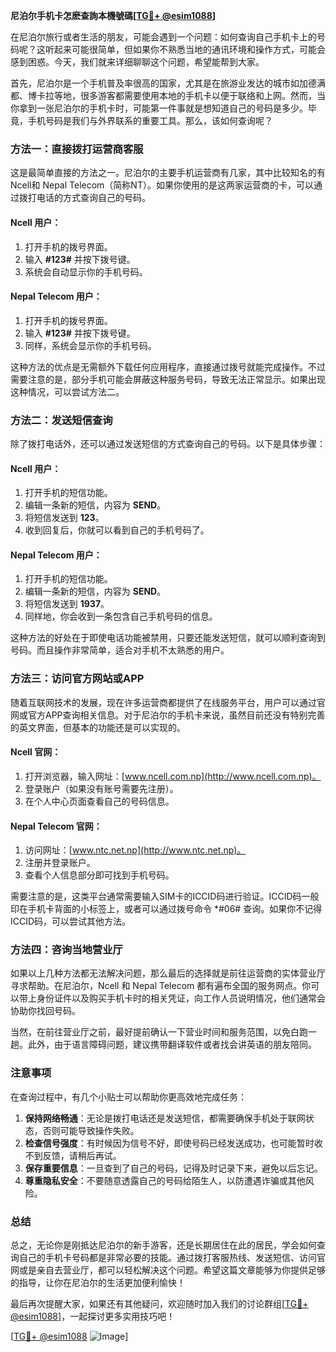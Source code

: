 **尼泊尔手机卡怎麽查詢本機號碼[[TG💪+ @esim1088](https://t.me/s/esim1088)]**

在尼泊尔旅行或者生活的朋友，可能会遇到一个问题：如何查询自己手机卡上的号码呢？这听起来可能很简单，但如果你不熟悉当地的通讯环境和操作方式，可能会感到困惑。今天，我们就来详细聊聊这个问题，希望能帮到大家。

首先，尼泊尔是一个手机普及率很高的国家，尤其是在旅游业发达的城市如加德满都、博卡拉等地，很多游客都需要使用本地的手机卡以便于联络和上网。然而，当你拿到一张尼泊尔的手机卡时，可能第一件事就是想知道自己的号码是多少。毕竟，手机号码是我们与外界联系的重要工具。那么，该如何查询呢？

### 方法一：直接拨打运营商客服

这是最简单直接的方法之一。尼泊尔的主要手机运营商有几家，其中比较知名的有Ncell和 Nepal Telecom（简称NT）。如果你使用的是这两家运营商的卡，可以通过拨打电话的方式查询自己的号码。

#### Ncell 用户：
1. 打开手机的拨号界面。
2. 输入 **#123#** 并按下拨号键。
3. 系统会自动显示你的手机号码。

#### Nepal Telecom 用户：
1. 打开手机的拨号界面。
2. 输入 **#123#** 并按下拨号键。
3. 同样，系统会显示你的手机号码。

这种方法的优点是无需额外下载任何应用程序，直接通过拨号就能完成操作。不过需要注意的是，部分手机可能会屏蔽这种服务号码，导致无法正常显示。如果出现这种情况，可以尝试方法二。

### 方法二：发送短信查询

除了拨打电话外，还可以通过发送短信的方式查询自己的号码。以下是具体步骤：

#### Ncell 用户：
1. 打开手机的短信功能。
2. 编辑一条新的短信，内容为 **SEND**。
3. 将短信发送到 **123**。
4. 收到回复后，你就可以看到自己的手机号码了。

#### Nepal Telecom 用户：
1. 打开手机的短信功能。
2. 编辑一条新的短信，内容为 **SEND**。
3. 将短信发送到 **1937**。
4. 同样地，你会收到一条包含自己手机号码的信息。

这种方法的好处在于即使电话功能被禁用，只要还能发送短信，就可以顺利查询到号码。而且操作非常简单，适合对手机不太熟悉的用户。

### 方法三：访问官方网站或APP

随着互联网技术的发展，现在许多运营商都提供了在线服务平台，用户可以通过官网或官方APP查询相关信息。对于尼泊尔的手机卡来说，虽然目前还没有特别完善的英文界面，但基本的功能还是可以实现的。

#### Ncell 官网：
1. 打开浏览器，输入网址：[www.ncell.com.np](http://www.ncell.com.np)。
2. 登录账户（如果没有账号需要先注册）。
3. 在个人中心页面查看自己的号码信息。

#### Nepal Telecom 官网：
1. 访问网址：[www.ntc.net.np](http://www.ntc.net.np)。
2. 注册并登录账户。
3. 查看个人信息部分即可找到手机号码。

需要注意的是，这类平台通常需要输入SIM卡的ICCID码进行验证。ICCID码一般印在手机卡背面的小标签上，或者可以通过拨号命令 *#06# 查询。如果你不记得ICCID码，可以尝试其他方法。

### 方法四：咨询当地营业厅

如果以上几种方法都无法解决问题，那么最后的选择就是前往运营商的实体营业厅寻求帮助。在尼泊尔，Ncell 和 Nepal Telecom 都有遍布全国的服务网点。你可以带上身份证件以及购买手机卡时的相关凭证，向工作人员说明情况，他们通常会协助你找回号码。

当然，在前往营业厅之前，最好提前确认一下营业时间和服务范围，以免白跑一趟。此外，由于语言障碍问题，建议携带翻译软件或者找会讲英语的朋友陪同。

### 注意事项

在查询过程中，有几个小贴士可以帮助你更高效地完成任务：

1. **保持网络畅通**：无论是拨打电话还是发送短信，都需要确保手机处于联网状态，否则可能导致操作失败。
2. **检查信号强度**：有时候因为信号不好，即使号码已经发送成功，也可能暂时收不到反馈，请稍后再试。
3. **保存重要信息**：一旦查到了自己的号码，记得及时记录下来，避免以后忘记。
4. **尊重隐私安全**：不要随意透露自己的号码给陌生人，以防遭遇诈骗或其他风险。

### 总结

总之，无论你是刚抵达尼泊尔的新手游客，还是长期居住在此的居民，学会如何查询自己的手机卡号码都是非常必要的技能。通过拨打客服热线、发送短信、访问官网或是亲自去营业厅，都可以轻松解决这个问题。希望这篇文章能够为你提供足够的指导，让你在尼泊尔的生活更加便利愉快！

最后再次提醒大家，如果还有其他疑问，欢迎随时加入我们的讨论群组[[TG💪+ @esim1088](https://t.me/s/esim1088)]，一起探讨更多实用技巧吧！

[[TG💪+ @esim1088](https://t.me/s/esim1088) ![Image](https://i.postimg.cc/4NQfJmqS/Snipaste-2025-05-13-00-14-12.png)]